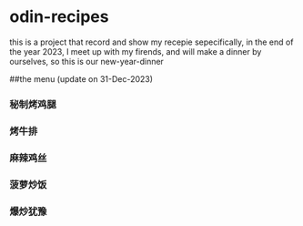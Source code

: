 # odin-recipes
this is a project that record and show my recepie
sepecifically, in the end of the year 2023, I meet up with my firends, and will make a dinner by ourselves, so this is our new-year-dinner

##the menu (update on 31-Dec-2023)

### 秘制烤鸡腿
### 烤牛排
### 麻辣鸡丝
### 菠萝炒饭
### 爆炒犹豫